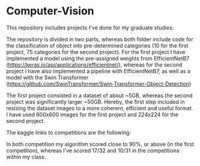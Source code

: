# Computer-Vision
This repository includes projects I've done for my graduate studies:

The repository is divided in two parts, whereas both folder include code for the classification of object into pre-determined categories (10 for the first project, 75 categories for the second project).
For the first project I have implemented a model using the pre-assigned weights from EfficientNetB7 (https://keras.io/api/applications/efficientnet/), whereas for the second project I have also implemented a pipeline with EfficientNetB7, as well as a model with the Swin Transformer (https://github.com/SwinTransformer/Swin-Transformer-Object-Detection)

The first project consisted in a dataset of about ~5GB, whereas the second project was significantly larger ~50GB.
Hereby, the first step included in resizing the dataset images to a more coherent, efficient and useful format. I have used 600x600 images for the first project and 224x224 for the second project.

The kaggle links to competitions are the following:

In both competition my algorithm scored close to 90%, or above (in the first competition), whereas I've scored 17/32 and 10/31 in the competitions within my class.
